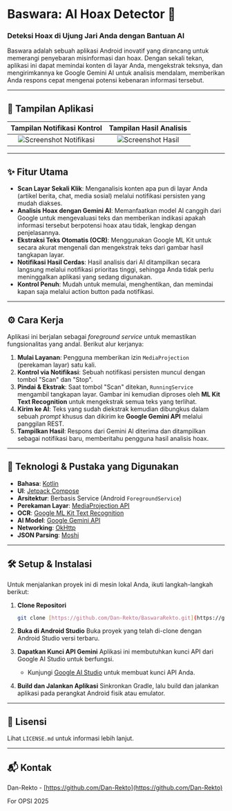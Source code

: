 # Baswara: AI Hoax Detector 🚀

### Deteksi Hoax di Ujung Jari Anda dengan Bantuan AI

Baswara adalah sebuah aplikasi Android inovatif yang dirancang untuk memerangi penyebaran misinformasi dan hoax. Dengan sekali tekan, aplikasi ini dapat memindai konten di layar Anda, mengekstrak teksnya, dan mengirimkannya ke Google Gemini AI untuk analisis mendalam, memberikan Anda respons cepat mengenai potensi kebenaran informasi tersebut.

---

## 📸 Tampilan Aplikasi

| Tampilan Notifikasi Kontrol | Tampilan Hasil Analisis |
| :---: | :---: |
| ![Screenshot Notifikasi](https://via.placeholder.com/250x500.png?text=Notifikasi+Kontrol) | ![Screenshot Hasil](https://via.placeholder.com/250x500.png?text=Notifikasi+Hasil) |

---

## ✨ Fitur Utama

* **Scan Layar Sekali Klik**: Menganalisis konten apa pun di layar Anda (artikel berita, chat, media sosial) melalui notifikasi persisten yang mudah diakses.
* **Analisis Hoax dengan Gemini AI**: Memanfaatkan model AI canggih dari Google untuk mengevaluasi teks dan memberikan indikasi apakah informasi tersebut berpotensi hoax atau tidak, lengkap dengan penjelasannya.
* **Ekstraksi Teks Otomatis (OCR)**: Menggunakan Google ML Kit untuk secara akurat mengenali dan mengekstrak teks dari gambar hasil tangkapan layar.
* **Notifikasi Hasil Cerdas**: Hasil analisis dari AI ditampilkan secara langsung melalui notifikasi prioritas tinggi, sehingga Anda tidak perlu meninggalkan aplikasi yang sedang digunakan.
* **Kontrol Penuh**: Mudah untuk memulai, menghentikan, dan memindai kapan saja melalui action button pada notifikasi.

---

## ⚙️ Cara Kerja

Aplikasi ini berjalan sebagai *foreground service* untuk memastikan fungsionalitas yang andal. Berikut alur kerjanya:

1.  **Mulai Layanan**: Pengguna memberikan izin `MediaProjection` (perekaman layar) satu kali.
2.  **Kontrol via Notifikasi**: Sebuah notifikasi persisten muncul dengan tombol "Scan" dan "Stop".
3.  **Pindai & Ekstrak**: Saat tombol "Scan" ditekan, `RunningService` mengambil tangkapan layar. Gambar ini kemudian diproses oleh **ML Kit Text Recognition** untuk mengekstrak semua teks yang terlihat.
4.  **Kirim ke AI**: Teks yang sudah diekstrak kemudian dibungkus dalam sebuah *prompt* khusus dan dikirim ke **Google Gemini API** melalui panggilan REST.
5.  **Tampilkan Hasil**: Respons dari Gemini AI diterima dan ditampilkan sebagai notifikasi baru, memberitahu pengguna hasil analisis hoax.

---

## 🔧 Teknologi & Pustaka yang Digunakan

* **Bahasa**: [Kotlin](https://kotlinlang.org/)
* **UI**: [Jetpack Compose](https://developer.android.com/jetpack/compose)
* **Arsitektur**: Berbasis Service (Android `ForegroundService`)
* **Perekaman Layar**: [MediaProjection API](https://developer.android.com/reference/android/media/projection/MediaProjection)
* **OCR**: [Google ML Kit Text Recognition](https://developers.google.com/ml-kit/vision/text-recognition)
* **AI Model**: [Google Gemini API](https://ai.google.dev/)
* **Networking**: [OkHttp](https://square.github.io/okhttp/)
* **JSON Parsing**: [Moshi](https://github.com/square/moshi)

---

## 🛠️ Setup & Instalasi

Untuk menjalankan proyek ini di mesin lokal Anda, ikuti langkah-langkah berikut:

1.  **Clone Repositori**
    ```sh
    git clone [https://github.com/Dan-Rekto/BaswaraRekto.git](https://github.com/Dan-Rekto/BaswaraRekto.git)
    ```

2.  **Buka di Android Studio**
    Buka proyek yang telah di-clone dengan Android Studio versi terbaru.

3.  **Dapatkan Kunci API Gemini**
    Aplikasi ini membutuhkan kunci API dari Google AI Studio untuk berfungsi.
    * Kunjungi [Google AI Studio](https://aistudio.google.com/app/apikey) untuk membuat kunci API Anda.

4.  **Build dan Jalankan Aplikasi**
    Sinkronkan Gradle, lalu build dan jalankan aplikasi pada perangkat Android fisik atau emulator.

---

## 📜 Lisensi

Lihat `LICENSE.md` untuk informasi lebih lanjut.

---

## 📬 Kontak

Dan-Rekto - [https://github.com/Dan-Rekto](https://github.com/Dan-Rekto)

For OPSI 2025
